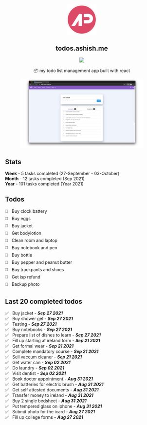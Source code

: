<p align="center">
  <img src="https://raw.githubusercontent.com/ashishdotme/assets/master/logo.png" alt="drawing" width="100"/>
</p>

<h2 align="center">todos.ashish.me</h2>

<p align="center">
<a href="https://img.shields.io/github/last-commit/ashishdotme/todos.ashish.me?style=for-the-badge"><img src="https://img.shields.io/github/last-commit/ashishdotme/todos.ashish.me?style=for-the-badge"></a>
</p>

<p align="center">📦 my todo list management app built with react </p>

<div style='margin:0 auto;width:80%;'>
  <img src="./assets/todos.png" alt="drawing"/>
</div>

## Stats

<!-- week starts --><b>Week</b> - 5 tasks completed (27-September - 03-October)<br><!-- week ends -->
<!-- month starts --><b>Month</b> - 12 tasks completed (Sep 2021)<br><!-- month ends -->
<!-- year starts --><b>Year</b> - 101 tasks completed (Year 2021)<!-- year ends -->

## Todos

<!-- todos starts -->
◻️  &nbsp; Buy clock battery<br>◻️  &nbsp; Buy eggs<br>◻️  &nbsp; Buy jacket<br>◻️  &nbsp; Get bodylotion<br>◻️  &nbsp; Clean room and laptop<br>◻️  &nbsp; Buy notebook and pen<br>◻️  &nbsp; Buy bottle<br>◻️  &nbsp; Buy pepper and peanut butter<br>◻️  &nbsp; Buy trackpants and shoes<br>◻️  &nbsp; Get isp refund<br>◻️  &nbsp; Backup photo
<!-- todos ends -->

## Last 20 completed todos

<!-- completed starts -->
✅  &nbsp; Buy jacket - **_Sep 27 2021_**<br>✅  &nbsp; Buy shower gel - **_Sep 27 2021_**<br>✅  &nbsp; Testing - **_Sep 27 2021_**<br>✅  &nbsp; Buy notebooks - **_Sep 27 2021_**<br>✅  &nbsp; Prepare list of dishes to learn - **_Sep 27 2021_**<br>✅  &nbsp; Fill up starting at ireland form - **_Sep 21 2021_**<br>✅  &nbsp; Get formal wear - **_Sep 21 2021_**<br>✅  &nbsp; Complete mandatory course - **_Sep 21 2021_**<br>✅  &nbsp; Sell vaccum cleaner - **_Sep 21 2021_**<br>✅  &nbsp; Get water can - **_Sep 02 2021_**<br>✅  &nbsp; Do laundry - **_Sep 02 2021_**<br>✅  &nbsp; Visit dentist - **_Sep 02 2021_**<br>✅  &nbsp; Book doctor appointment - **_Aug 31 2021_**<br>✅  &nbsp; Get batteries for electric brush - **_Aug 31 2021_**<br>✅  &nbsp; Get self attested documents - **_Aug 31 2021_**<br>✅  &nbsp; Transfer money to ireland - **_Aug 31 2021_**<br>✅  &nbsp; Buy 2 single bedsheet - **_Aug 31 2021_**<br>✅  &nbsp; Put tempered glass on iphone - **_Aug 31 2021_**<br>✅  &nbsp; Submit photo for the icard - **_Aug 27 2021_**<br>✅  &nbsp; Fill up college forms - **_Aug 27 2021_**
<!-- completed ends -->
